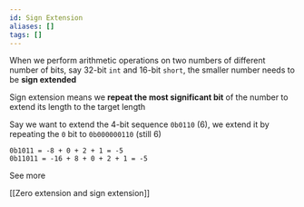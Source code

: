 ```yaml
---
id: Sign Extension
aliases: []
tags: []
---
```


When we perform arithmetic operations on two numbers of different number of bits, say 32-bit `int` and 16-bit `short`, the smaller number needs to be **sign extended**

Sign extension means we **repeat the most significant bit** of the number to extend its length to the target length

Say we want to extend the 4-bit sequence `0b0110` (6), we extend it by repeating the `0` bit to `0b000000110` (still 6)

```
0b1011 = -8 + 0 + 2 + 1 = -5
0b11011 = -16 + 8 + 0 + 2 + 1 = -5
```

See more

[[Zero extension and sign extension]]


